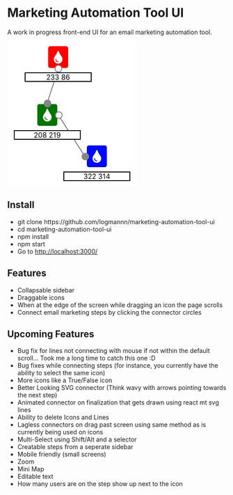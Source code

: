 # Marketing Automation Tool UI

<p>A work in progress front-end UI for an email marketing automation tool.</p>

<img src="readme.png" alt="readme">

<h2>Install</h2>
<ul>
  <li>git clone https://github.com/logmannn/marketing-automation-tool-ui</li>
  <li>cd marketing-automation-tool-ui</li>
  <li>npm install</li>
  <li>npm start</li>
  <li>Go to <a href="http://localhost:3000/">http://localhost:3000/</a></li>
</ul>

<h2>Features</h2>
<ul>
  <li>Collapsable sidebar</li>
  <li>Draggable icons</li>
  <li>When at the edge of the screen while dragging an icon the page scrolls</li>
  <li>Connect email marketing steps by clicking the connector circles</li>
</ul>

<h2>Upcoming Features</h2>
<ul>
  <li>Bug fix for lines not connecting with mouse if not within the default scroll... Took me a long time to catch this one :D</li>
  <li>Bug fixes while connecting steps (for instance, you currently have the ability to select the same icon)</li>
  <li>More icons like a True/False icon</li>
  <li>Better Looking SVG connector (Think wavy with arrows pointing towards the next step)</li>
  <li>Animated connector on finalization that gets drawn using react mt svg lines</li>
  <li>Ability to delete Icons and Lines</li>
  <li>Lagless connectors on drag past screen using same method as is currently being used on icons</li>
  <li>Multi-Select using Shift/Alt and a selector</li>
  <li>Creatable steps from a seperate sidebar</li>
  <li>Mobile friendly (small screens)</li>
  <li>Zoom</li>
  <li>Mini Map</li>
  <li>Editable text</li>
  <li>How many users are on the step show up next to the icon</li>
<ul>
